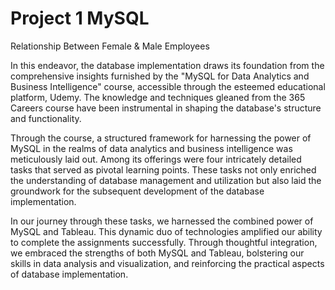 # Project 1 MySQL
Relationship Between Female &amp; Male Employees 

In this endeavor, the database implementation draws its foundation from the comprehensive insights furnished by the "MySQL for Data Analytics and Business Intelligence" course, accessible through the esteemed educational platform, Udemy. The knowledge and techniques gleaned from the 365 Careers course have been instrumental in shaping the database's structure and functionality.

Through the course, a structured framework for harnessing the power of MySQL in the realms of data analytics and business intelligence was meticulously laid out. Among its offerings were four intricately detailed tasks that served as pivotal learning points. These tasks not only enriched the understanding of database management and utilization but also laid the groundwork for the subsequent development of the database implementation.

In our journey through these tasks, we harnessed the combined power of MySQL and Tableau. This dynamic duo of technologies amplified our ability to complete the assignments successfully. Through thoughtful integration, we embraced the strengths of both MySQL and Tableau, bolstering our skills in data analysis and visualization, and reinforcing the practical aspects of database implementation.

